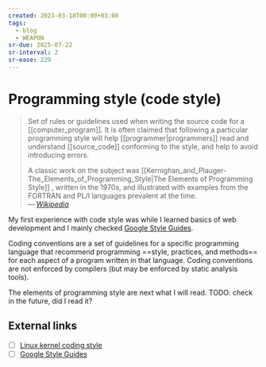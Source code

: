 ```yaml
---
created: 2023-03-18T00:00+03:00
tags:
  - blog
  - WEAPON
sr-due: 2025-07-22
sr-interval: 2
sr-ease: 229
---
```


# Programming style (code style)

> Set of rules or guidelines used when writing the source code for a [[computer_program]]. It is often claimed that following a particular programming style will help [[programmer|programmers]] read and understand [[source_code]] conforming to the style, and help to avoid introducing errors.
>
> A classic work on the subject was [[Kernighan_and_Plauger-The_Elements_of_Programming_Style|The Elements of Programming Style]] , written in the 1970s, and illustrated with examples from the FORTRAN and PL/I languages prevalent at the time.\
> — <cite>[Wikipedia](https://en.wikipedia.org/wiki/Programming_style)</cite>

My first experience with code style was while I learned basics of web development and I mainly checked [Google Style Guides](https://google.github.io/styleguide/).

Coding conventions are a set of guidelines for a specific programming language that recommend programming ==style, practices, and methods== for each aspect of a program written in that language. Coding conventions are not enforced by compilers (but may be enforced by static analysis tools).

The elements of programming style are next what I will read. TODO: check in the future, did I read it?

## External links

- [ ] [Linux kernel coding style](https://www.kernel.org/doc/Documentation/process/coding-style.rst)
- [ ] [Google Style Guides](https://google.github.io/styleguide/)
